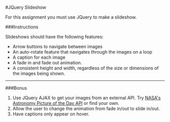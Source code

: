 #JQuery Slideshow

For this assignment you must use JQuery to make a slideshow.


###Instructions

Slideshows should have the following features:

 - Arrow buttons to navigate between images 
 - An auto-rotate feature that navigates through the images on a loop 
 - A caption for each image
 - A fade in and fade out animation.
 - A consistent height and width, regardless of the size or dimensions of the images being shown. 

------

###Bonus
1. Use JQuery AJAX to get your images from an external API. Try [NASA's Astronomy Picture of the Day API](https://api.nasa.gov/api.html#apod) or find your own.
2. Allow the user to change the animation from fade in/out to slide in/out.
3. Have captions only appear on hover.